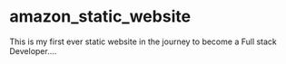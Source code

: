 # amazon_static_website
This is my first ever static website in the journey to become a Full stack Developer....

